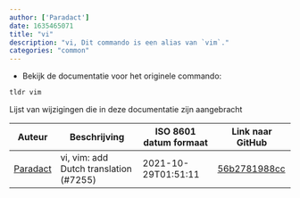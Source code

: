 ```yaml
---
author: ['Paradact']
date: 1635465071
title: "vi"
description: "vi, Dit commando is een alias van `vim`."
categories: "common"
---
```

- Bekijk de documentatie voor het originele commando:

```bash
tldr vim
```
Lijst van wijzigingen die in deze documentatie zijn aangebracht


Auteur | Beschrijving | ISO 8601 datum formaat | Link naar GitHub
------|-----|-----|-----
[Paradact](mailto:44441385+Paradact@users.noreply.github.com) | vi, vim: add Dutch translation (#7255) | 2021-10-29T01:51:11 | [56b2781988cc](https://github.com/tldr-pages/tldr/commit/56b2781988ccae30e4fcfc75efc010a744b79805)

